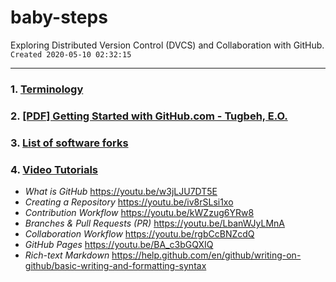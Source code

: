 # baby-steps
Exploring Distributed Version Control (DVCS) and Collaboration with GitHub.
`Created 2020-05-10 02:32:15`

---
### 1. [Terminology](./TERMS.md "Open File...")

### 2. [[PDF] Getting Started with GitHub.com - Tugbeh, E.O.](./github_guide_2gbeh.pdf "Open File...")

### 3. [List of software forks](./FORKS.md "Open File...")

### 4. [Video Tutorials](./YOUTUBE.md "Open File...")
* *What is GitHub* https://youtu.be/w3jLJU7DT5E
* *Creating a Repository* https://youtu.be/iv8rSLsi1xo
* *Contribution Workflow* https://youtu.be/kWZzug6YRw8
* *Branches & Pull Requests (PR)* https://youtu.be/LbanWJyLMnA
* *Collaboration Workflow* https://youtu.be/rgbCcBNZcdQ
* *GitHub Pages* https://youtu.be/BA_c3bGQXIQ
* *Rich-text Markdown* https://help.github.com/en/github/writing-on-github/basic-writing-and-formatting-syntax
